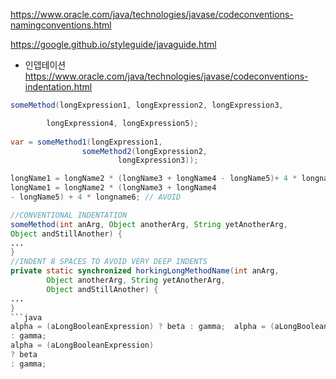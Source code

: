 https://www.oracle.com/java/technologies/javase/codeconventions-namingconventions.html


https://google.github.io/styleguide/javaguide.html

- 인뎁테이션
https://www.oracle.com/java/technologies/javase/codeconventions-indentation.html


```java
someMethod(longExpression1, longExpression2, longExpression3,

        longExpression4, longExpression5);
 
var = someMethod1(longExpression1,
                someMethod2(longExpression2,
                        longExpression3));
```

```java
longName1 = longName2 * (longName3 + longName4 - longName5)+ 4 * longname6; // PREFER
longName1 = longName2 * (longName3 + longName4
- longName5) + 4 * longname6; // AVOID
```
```java
//CONVENTIONAL INDENTATION
someMethod(int anArg, Object anotherArg, String yetAnotherArg,
Object andStillAnother) {
...
}
//INDENT 8 SPACES TO AVOID VERY DEEP INDENTS
private static synchronized horkingLongMethodName(int anArg,
        Object anotherArg, String yetAnotherArg,
        Object andStillAnother) {
...
}
```java
alpha = (aLongBooleanExpression) ? beta : gamma;  alpha = (aLongBooleanExpression) ? beta
: gamma;
alpha = (aLongBooleanExpression)
? beta
: gamma;
```